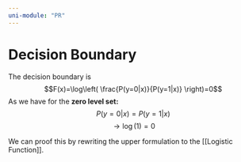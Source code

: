 ```yaml
---
uni-module: "PR"
---
```

# Decision Boundary

The decision boundary is
$$F(x)=\log\left( \frac{P(y=0|x)}{P(y=1|x)} \right)=0$$
As we have for the **zero level set:**
$$P(y=0|x) = P(y=1|x)$$
$$\to \log(1)=0$$

We can proof this by rewriting the upper formulation to the [[Logistic Function]].
